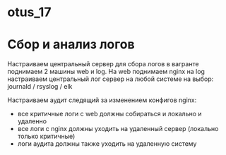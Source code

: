 # otus_17
# Сбор и анализ логов

Настраиваем центральный сервер для сбора логов в вагранте поднимаем 2 машины web и log. На web поднимаем nginx на log настраиваем центральный лог сервер на любой системе на выбор: journald / rsyslog / elk

Настраиваем аудит следящий за изменением конфигов nginx:
 - все критичные логи с web должны собираться и локально и удаленно
 - все логи с nginx должны уходить на удаленный сервер (локально только критичные)
 - логи аудита должны также уходить на удаленную систему
 
 


